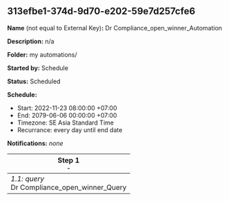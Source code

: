 ## 313efbe1-374d-9d70-e202-59e7d257cfe6

**Name** (not equal to External Key)**:** Dr Compliance_open_winner_Automation


**Description:** n/a

**Folder:** my automations/

**Started by:** Schedule

**Status:** Scheduled

**Schedule:**

* Start: 2022-11-23 08:00:00 +07:00
* End: 2079-06-06 00:00:00 +07:00
* Timezone: SE Asia Standard Time
* Recurrance: every day until end date

**Notifications:** _none_


| Step 1<br>_<small>-</small>_ |
| --- |
| _1.1: query_<br>Dr Compliance_open_winner_Query |
